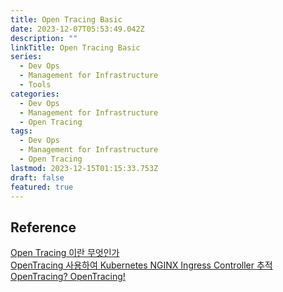 ```yaml
---
title: Open Tracing Basic
date: 2023-12-07T05:53:49.042Z
description: ""
linkTitle: Open Tracing Basic
series:
  - Dev Ops
  - Management for Infrastructure
  - Tools
categories:
  - Dev Ops
  - Management for Infrastructure
  - Open Tracing
tags:
  - Dev Ops
  - Management for Infrastructure
  - Open Tracing
lastmod: 2023-12-15T01:15:33.753Z
draft: false
featured: true
---
```


## Reference

[Open Tracing 이란 무엇인가](https://haleyryu.gitbook.io/engineer/open-tracing/open-tracing)  
[OpenTracing 사용하여 Kubernetes NGINX Ingress Controller 추적](https://nginxstore.com/blog/kubernetes/opentracing-%EC%82%AC%EC%9A%A9%ED%95%98%EC%97%AC-kubernetes-nginx-ingress-controller-%EC%B6%94%EC%A0%81/)  
[OpenTracing? OpenTracing!](https://www.nurinamu.com/dev/2020/02/26/opentracing/)
